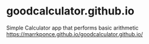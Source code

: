 # goodcalculator.github.io
Simple Calculator app that performs basic arithmetic 
https://marrkponce.github.io/goodcalculator.github.io/
